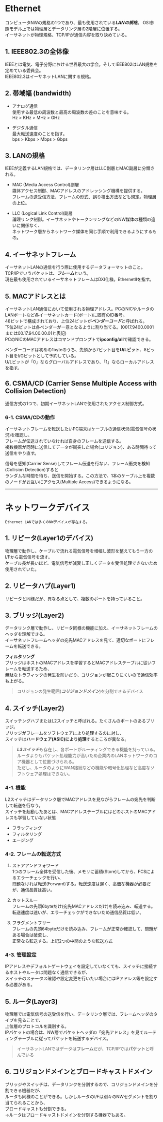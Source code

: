 # Ethernet
コンピュータNWの規格の1つであり、最も使用されている***LANの規格***。 
OSI参照モデル上では物理層とデータリンク層の2階層に位置する。   
イーサネットが物理規格、TCP/IPが通信内容を取り決めている。

## 1. IEEE802.3の全体像
IEEEとは電気、電子分野における世界最大の学会。そしてIEEE802はLAN規格を定めている委員会。  
IEEE802.3はイーサネットLANに関する規格。

## 2. 帯域幅 (bandwidth)
* アナログ通信  
    使用する最低の周波数と最高の周波数の差のことを意味する。  
    Hz > KHz > MHz > GHz

* デジタル通信  
    最大転送速度のことを指す。      
    bps > Kbps > Mbps > Gbps

## 3. LANの規格
IEEEが定義するLAN規格では、データリンク層はLLC副層とMAC副層に分類される。
* MAC (Media Access Control)副層  
    媒体アクセス制御、MACアドレスのアドレッシング機構を提供する。  
    フレームの送受信方法、フレームの形式、誤り検出方法なども規定。物理層の上位。

* LLC (Logical Link Control)副層  
    論理リンク制御。イーサネットやトークンリングなどのNW媒体の種類の違いに関係なく、  
    ネットワーク層からネットワーク媒体を同じ手順で利用できるようにするもの。

## 4. イーサネットフレーム
イーサネットLANの通信を行う際に使用するデータフォーマットのこと。TCP/IPでいうパケットは、***フレーム***という。  
現在最も使用されているイーサネットフレームはDXI仕様。EthernetⅡを指す。

## 5. MACアドレスとは
イーサネットLAN通信において使用される物理アドレス。PCのNICやルータのLANポートなど各イーサネットカード(ポート)に固有のID番号。  
48ビットで構成されており、上位24ビットが***ベンダーコード***と呼ばれる。  
下位24ビットは各ベンダーが一意となるように割り当てる。(0017.9400.0001 または00.17.94.00.00.01と表記)  
PCのNICのMACアドレスはコマンドプロンプトで**ipconfig/all**で確認できる。  

ベンダーコードは初めの1byteのうち、先頭から7ビット目を**U/Lビット**、8ビット目をI/Gビットとして予約している。  
U/Lビットが「0」ならグローバルアドレスであり、「1」ならローカルアドレスを指す。

## 6. CSMA/CD (Carrier Sense Multiple Access with Collision Detection)
通信方式の1つで、初期イーサネットLANで使用されたアクセス制御方式。

### 6-1. CSMA/CDの動作
イーサネットフレームを転送したいPC端末はケーブルの通信状況(電気信号の状況)を確認し、  
フレームが伝送されていなければ自身のフレームを送信する。  
複数機器が同時に送信してデータが衝突した場合(コリジョン)、ある時間待って送信をやり直す。  

信号を感知(Carrier Sense)してフレーム伝送を行ない、フレーム衝突を検知(Collision Detection)すると  
ランダムな時間を待ち、送信を開始する。この方法で、1本のケーブル上を複数のノードがお互いにアクセス(Multiple Access)できるようになる。

***

# ネットワークデバイス
    Ethernet LANでは多くのNWデバイスが存在する。

## 1. リピータ(Layer1のデバイス)
物理層で動作し、ケーブルで流れる電気信号を増幅し波形を整えてもう一方のI/Fから電気信号を流す。  
ケーブル長が長いほど、電気信号が減衰し正しくデータを受信処理できないため使用されていた。

## 2. リピータハブ(Layer1)
リピータと同様だが、異なる点として、複数のポートを持っていること。

## 3. ブリッジ(Layer2)
データリンク層で動作し、リピータ同様の機能に加え、イーサネットフレームのヘッダを理解できる。  
イーサネットフレームヘッダの宛先MACアドレスを見て、適切なポートにフレームを転送できる。  

**フィルタリング**  
ブリッジはホストのMACアドレスを学習するとMACアドレステーブルに従いフレームを転送するため、  
無駄なトラフィックの発生を防いだり、コリジョンが起こりにくいので通信効率も上がる。
> コリジョンの発生範囲(***コリジョンドメイン***)を分割できるデバイス

## 4. スイッチ(Layer2)
スイッチングハブまたはL2スイッチと呼ばれる。たくさんのポートのあるブリッジ。  
ブリッジがフレームをソフトウェアにより処理するのに対し、  
スイッチは**ハードウェア(ASIC)により処理**するところが異なる。
> ***L3スイッチ***も存在し、各ポートがルーティングできる機能を持っている。  
ルータよりもパケット処理能力が高いため企業内のLANネットワークのコア機器として位置づけられる。  
ただし、ルータのようにWAN接続などの機能や暗号化処理など高度なソフトウェア処理はできない。

### 4-1. 機能
L2スイッチはデータリンク層でMACアドレスを見ながらフレームの宛先を判断して転送を行なう。  
スイッチを起動したあとは、MACアドレステーブルにはどのホストのMACアドレスも学習していない状態  

* フラッディング  
* フィルタリング  
* エージング

### 4-2. フレームの転送方式
1. ストアアンドフォワード  
    1つのフレーム全体を受信した後、メモリに蓄積(Store)してから、FCSによるエラーチェックを行い、  
    問題なければ転送(Forward)する。転送速度は遅く、高価な機器が必要だが、通信品質は高い。

2. カットスルー  
    フレームの先頭6byteだけ(宛先MACアドレスだけ)を読み込み、転送する。  
    転送速度は速いが、エラーチェックができないため通信品質は低い。

3. フラグメントフリー  
    フレームの先頭64byteだけを読み込み、フレームが正常か確認して、問題がある場合は破棄し、  
    正常なら転送する。上記2つの中間のような転送方式

### 4-3. 管理設定
IPアドレスやデフォルトゲートウェイを設定していなくても、スイッチに接続するホストやルータは問題なく通信できるが、  
スイッチのステータス確認や設定変更を行いたい場合にはIPアドレス等を設定する必要がある。

## 5. ルータ(Layer3)
物理層では電気信号の送受信を行い、データリンク層では、フレームヘッダのタイプを見ることで、  
上位層のプロトコルを識別する。  
IPパケットの場合は、NW層でパケットヘッダの「宛先アドレス」を見てルーティングテーブルに従ってパケットを転送するデバイス。
>イーサネットLANではデータは**フレーム**だが、TCP/IPでは**パケット**と呼んでいる

## 6. コリジョンドメインとブロードキャストドメイン
ブリッジやスイッチは、データリンクを分割するので、コリジョンドメインを分割できる機器だが、  
ルータも同様のことができる。しかしルータのI/Fは別々のNWセグメントを割り当てられることから、  
ブロードキャストも分割できる。  
→ルータはブロードキャストドメインを分割する機器でもある。

